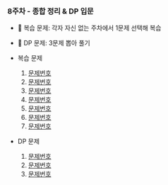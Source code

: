 ### 8주차 - 종합 정리 & DP 입문
- 📌 복습 문제: 각자 자신 없는 주차에서 1문제 선택해 복습
- 📌 DP 문제: 3문제 뽑아 풀기

- 복습 문제
  1. [문제번호](문제링크)
  2. [문제번호](문제링크)
  3. [문제번호](문제링크)
  4. [문제번호](문제링크)
  5. [문제번호](문제링크)
  6. [문제번호](문제링크)
  7. [문제번호](문제링크)
 
- DP 문제
  1. [문제번호](문제링크)
  2. [문제번호](문제링크)
  3. [문제번호](문제링크)
